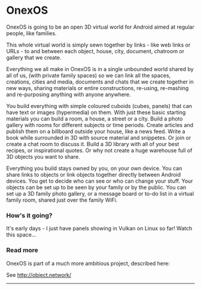 
# OnexOS

OnexOS is going to be an open 3D virtual world for Android aimed at regular people, like
families.

This whole virtual world is simply sewn together by links - like web links or URLs - to
and between each object, house, city, document, chatroom or gallery that we create.

Everything we all make in OnexOS is in a single unbounded world shared by all of us,
(with private family spaces) so we can link all the spaces, creations, cities and media,
documents and chats that we create together in new ways, sharing materials or entire
constructions, re-using, re-mashing and re-purposing anything with anyone anywhere.

You build everything with simple coloured cuboids (cubes, panels) that can have text or
images (hypermedia) on them. With just these basic starting materials you can build a
room, a house, a street or a city. Build a photo gallery with rooms for different
subjects or time periods. Create articles and publish them on a billboard outside your
house, like a news feed. Write a book while surrounded in 3D with source material and
snippetes. Or join or create a chat room to discuss it. Build a 3D library with all of
your best recipes, or inspirational quotes. Or why not create a huge warehouse full of
3D objects you want to share.

Everything you build stays owned by you, on your own device. You can share links to
objects or link objects together directly between Android devices. You get to decide who
can see or who can change your stuff. Your objects can be set up to be seen by your
family or by the public. You can set up a 3D family photo gallery, or a message board or
to-do list in a virtual family room, shared just over the family WiFi.

### How's it going?

It's early days - I just have panels showing in Vulkan on Linux so far! Watch this space...

### Read more

OnexOS is part of a much more ambitious project, described here:

See http://object.network/

____________________________________


